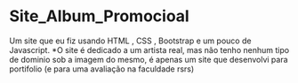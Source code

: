 # Site_Album_Promocioal
Um site que eu fiz usando HTML , CSS , Bootstrap e um pouco de Javascript. *O site é dedicado a um artista real, mas não tenho nenhum tipo de dominio sob a imagem do mesmo, é apenas um site que desenvolvi para portifolio (e para uma avaliação na faculdade rsrs)
